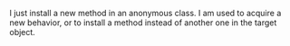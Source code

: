 I just install a new method in an anonymous class. I am used to acquire a new behavior, or to install a method instead of another one in the target object.